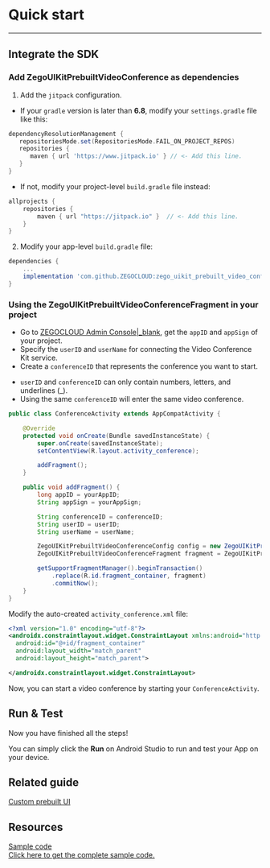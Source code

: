 # Quick start

- - -


## Integrate the SDK

### Add ZegoUIKitPrebuiltVideoConference as dependencies

1. Add the `jitpack` configuration.
- If your `gradle` version is later than **6.8**, modify your `settings.gradle` file like this:
``` groovy
dependencyResolutionManagement {
   repositoriesMode.set(RepositoriesMode.FAIL_ON_PROJECT_REPOS)
   repositories {
      maven { url 'https://www.jitpack.io' } // <- Add this line.
   }
}
```
- If not, modify your project-level `build.gradle` file instead:
```groovy
allprojects {
    repositories {
        maven { url "https://jitpack.io" }  // <- Add this line.
    }
}
```

2. Modify your app-level `build.gradle` file:
```groovy
dependencies {
    ...
    implementation 'com.github.ZEGOCLOUD:zego_uikit_prebuilt_video_conference_android:1.0.0'    // Add this line in your module-level build.gradle file's dependencies, usually named [app].
}
```  

### Using the ZegoUIKitPrebuiltVideoConferenceFragment in your project

- Go to [ZEGOCLOUD Admin Console\|_blank](https://console.zegocloud.com/), get the `appID` and `appSign` of your project.
- Specify the `userID` and `userName` for connecting the Video Conference Kit service. 
- Create a `conferenceID` that represents the conference you want to start. 

<div class="mk-hint">

- `userID` and `conferenceID` can only contain numbers, letters, and underlines (_). 
- Using the same `conferenceID` will enter the same video conference.
</div>

```java
public class ConferenceActivity extends AppCompatActivity {

    @Override
    protected void onCreate(Bundle savedInstanceState) {
        super.onCreate(savedInstanceState);
        setContentView(R.layout.activity_conference);

        addFragment();
    }

    public void addFragment() {
        long appID = yourAppID;
        String appSign = yourAppSign;

        String conferenceID = conferenceID;
        String userID = userID;
        String userName = userName;

        ZegoUIKitPrebuiltVideoConferenceConfig config = new ZegoUIKitPrebuiltVideoConferenceConfig();
        ZegoUIKitPrebuiltVideoConferenceFragment fragment = ZegoUIKitPrebuiltVideoConferenceFragment.newInstance(appID, appSign, userID, userName,conferenceID,config);

        getSupportFragmentManager().beginTransaction()
            .replace(R.id.fragment_container, fragment)
            .commitNow();
    }
}
```

Modify the auto-created `activity_conference.xml` file:
```xml
<?xml version="1.0" encoding="utf-8"?>
<androidx.constraintlayout.widget.ConstraintLayout xmlns:android="http://schemas.android.com/apk/res/android"
  android:id="@+id/fragment_container"
  android:layout_width="match_parent"
  android:layout_height="match_parent">

</androidx.constraintlayout.widget.ConstraintLayout>
```

Now, you can start a video conference by starting your `ConferenceActivity`.


## Run & Test

Now you have finished all the steps!

You can simply click the **Run** on Android Studio to run and test your App on your device.


## Related guide

[Custom prebuilt UI](!VideoConferenceKit_Custom_prebuiltUI)


## Resources


<div class="md-grid-list-box">
  <a href="https://github.com/ZEGOCLOUD/zego_uikit_prebuilt_video_conference_example_android" class="md-grid-item" target="_blank">
    <div class="grid-title">Sample code</div>
    <div class="grid-desc">Click here to get the complete sample code.</div>
  </a>
</div>

